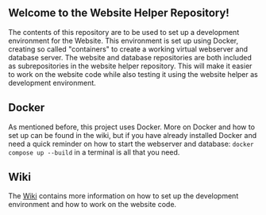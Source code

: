 ## Welcome to the Website Helper Repository!
The contents of this repository are to be used to set up a development environment for the Website. This environment is set up using Docker, creating so called "containers" to create a working virtual webserver and database server. The website and database repositories are both included as subrepositories in the website helper repository. This will make it easier to work on the website code while also testing it using the website helper as development environment.

## Docker
As mentioned before, this project uses Docker. More on Docker and how to set up can be found in the wiki, but  if you have already installed Docker and need a quick reminder on how to start the webserver and database: `docker compose up --build` in a terminal is all that you need.

## Wiki
The [Wiki](https://github.com/ProDeoProductions/WebsiteHelper/wiki) contains more information on how to set up the development environment and how to work on the website code.
